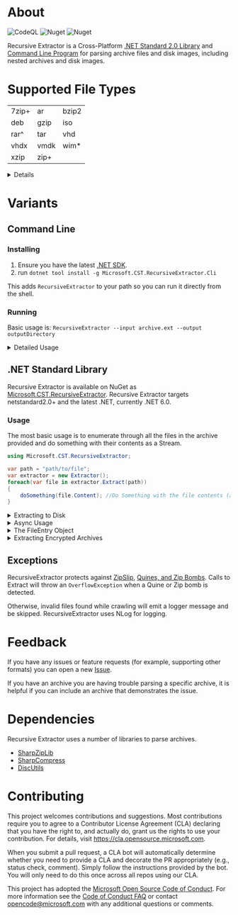 # About
![CodeQL](https://github.com/microsoft/RecursiveExtractor/workflows/CodeQL/badge.svg) ![Nuget](https://img.shields.io/nuget/v/Microsoft.CST.RecursiveExtractor?link=https://www.nuget.org/packages/Microsoft.CST.RecursiveExtractor/&link=https://www.nuget.org/packages/Microsoft.CST.RecursiveExtractor/) ![Nuget](https://img.shields.io/nuget/dt/Microsoft.CST.RecursiveExtractor?link=https://www.nuget.org/packages/Microsoft.CST.RecursiveExtractor/&link=https://www.nuget.org/packages/Microsoft.CST.RecursiveExtractor/)

Recursive Extractor is a Cross-Platform [.NET Standard 2.0 Library](#library) and [Command Line Program](#cli) for parsing archive files and disk images, including nested archives and disk images.

# Supported File Types
| | | |
|-|-|-|
| 7zip+ | ar    | bzip2 |
| deb   | gzip  | iso   |
| rar^  | tar   | vhd   |
| vhdx  | vmdk  | wim*  |
| xzip  | zip+  |       |

<details>
<summary>Details</summary>
<br/>
* Windows only<br/>
+ Encryption Supported<br/>
^ Rar version 4 Encryption supported<br/>
</details>

# Variants

## Command Line
### Installing
1. Ensure you have the latest [.NET SDK](https://dotnet.microsoft.com/download).
2. run `dotnet tool install -g Microsoft.CST.RecursiveExtractor.Cli`

This adds `RecursiveExtractor` to your path so you can run it directly from the shell.

### Running
Basic usage is: `RecursiveExtractor --input archive.ext --output outputDirectory`

<details>
<summary>Detailed Usage</summary>
<br/>
<ul>
    <li><i>input</i>: The path to the Archive to extract.</li>
    <li><i>output</i>: The path a directory to extract into.</li>
    <li><i>passwords</i>: A comma separated list of passwords to use for archives.</li>
    <li><i>allow-globs</i>: A comma separated list of glob patterns to require each extracted file match.</li>
    <li><i>deny-globs</i>: A comma separated list of glob patterns to require each extracted file not match.</li>
    <li><i>raw-extensions</i>: A comma separated list of file extensions to not recurse into.</li>
    <li><i>no-recursion</i>: Don't recurse into sub-archives.</li>
    <li><i>single-thread</i>: Don't attempt to parallelize extraction.</li>
    <li><i>printnames</i>: Output the name of each file extracted.</li>
    
</ul>

For example, to extract only ".cs" files:
```
RecursiveExtractor --input archive.ext --output outputDirectory --allow-globs **/*.cs
```

Run `RecursiveExtractor --help` for more details.
</details>

## .NET Standard Library
Recursive Extractor is available on NuGet as [Microsoft.CST.RecursiveExtractor](https://www.nuget.org/packages/Microsoft.CST.RecursiveExtractor/). Recursive Extractor targets netstandard2.0+ and the latest .NET, currently .NET 6.0.

### Usage

The most basic usage is to enumerate through all the files in the archive provided and do something with their contents as a Stream.

```csharp
using Microsoft.CST.RecursiveExtractor;

var path = "path/to/file";
var extractor = new Extractor();
foreach(var file in extractor.Extract(path))
{
    doSomething(file.Content); //Do Something with the file contents (a Stream)
}
```

<details>
<summary>Extracting to Disk</summary>
<br/>
This code adapted from the Cli extracts the contents of given archive located at `options.Input`
to a directory located at `options.Output`, including extracting failed archives as themselves.

```csharp
using Microsoft.CST.RecursiveExtractor;

var extractor = new Extractor();
var extractorOptions = new ExtractorOptions()
{
    ExtractSelfOnFail = true,
};
extractor.ExtractToDirectory(options.Output, options.Input, extractorOptions);
```
</details>
<details>
<summary>Async Usage</summary>
<br/>
This example of using the async API prints out all the file names found from the archive located at the path.

```csharp
var path = "/Path/To/Your/Archive"
var extractor = new Extractor();
try {
    IEnumerable<FileEntry> results = extractor.ExtractFileAsync(path);
    await foreach(var found in results)
    {
        Console.WriteLine(found.FullPath);
    }
}
catch(OverflowException)
{
    // This means Recursive Extractor has detected a Quine or Zip Bomb
}
```
</details>

<details>
<summary>The FileEntry Object</summary>
<br/>
The Extractor returns `FileEntry` objects.  These objects contain a `Content` Stream of the file contents.

```csharp
public Stream Content { get; }
public string FullPath { get; }
public string Name { get; }
public FileEntry? Parent { get; }
public string? ParentPath { get; }
public DateTime CreateTime { get; }
public DateTime ModifyTime { get; }
public DateTime AccessTime { get; }
```
</details>

<details>
<summary>Extracting Encrypted Archives</summary>
<br/>
You can provide passwords to use to decrypt archives, paired with a Regex that will operate against the Name of the Archive.

```csharp
var path = "/Path/To/Your/Archive"
var directory
var extractor = new Extractor();
try {
    IEnumerable<FileEntry> results = extractor.ExtractFile(path, new ExtractorOptions()
    {
        Passwords = new Dictionary<Regex, List<string>>()
        {
            { new Regex("\.zip"), new List<string>(){ "PasswordForZipFiles" } },
            { new Regex("\.7z"), new List<string>(){ "PasswordFor7zFiles" } },
            { new Regex(".*"), new List<string>(){ "PasswordForAllFiles" } }

        }
    });
    foreach(var found in results)
    {
        Console.WriteLine(found.FullPath);
    }
}
catch(OverflowException)
{
    // This means Recursive Extractor has detected a Quine or Zip Bomb
}
```
</details>

## Exceptions
RecursiveExtractor protects against [ZipSlip](https://snyk.io/research/zip-slip-vulnerability), [Quines, and Zip Bombs](https://en.wikipedia.org/wiki/Zip_bomb).
Calls to Extract will throw an `OverflowException` when a Quine or Zip bomb is detected.

Otherwise, invalid files found while crawling will emit a logger message and be skipped.  RecursiveExtractor uses NLog for logging.

# Feedback

If you have any issues or feature requests (for example, supporting other formats) you can open a new [Issue](https://github.com/microsoft/RecursiveExtractor/issues/new).  

If you have an archive you are having trouble parsing a specific archive, it is helpful if you can include an archive that demonstrates the issue.

# Dependencies

Recursive Extractor uses a number of libraries to parse archives.

* [SharpZipLib](https://github.com/icsharpcode/SharpZipLib)
* [SharpCompress](https://github.com/adamhathcock/sharpcompress)
* [DiscUtils](https://github.com/discutils/discutils)

# Contributing

This project welcomes contributions and suggestions.  Most contributions require you to agree to a
Contributor License Agreement (CLA) declaring that you have the right to, and actually do, grant us
the rights to use your contribution. For details, visit https://cla.opensource.microsoft.com.

When you submit a pull request, a CLA bot will automatically determine whether you need to provide
a CLA and decorate the PR appropriately (e.g., status check, comment). Simply follow the instructions
provided by the bot. You will only need to do this once across all repos using our CLA.

This project has adopted the [Microsoft Open Source Code of Conduct](https://opensource.microsoft.com/codeofconduct/).
For more information see the [Code of Conduct FAQ](https://opensource.microsoft.com/codeofconduct/faq/) or
contact [opencode@microsoft.com](mailto:opencode@microsoft.com) with any additional questions or comments.

